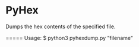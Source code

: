 PyHex
=====

Dumps the hex contents of the specified file.

=====
Usage: $ python3 pyhexdump.py "filename"
